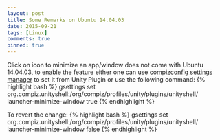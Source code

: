 ```yaml
---
layout: post
title: Some Remarks on Ubuntu 14.04.03
date: 2015-09-21
tags: [Linux]
comments: true
pinned: true
---
```


Click on icon to minimize an app/window does not come with Ubuntu 14.04.03, to enable the feature either one can use [compizconfig settings manager][1] to set it from Unity Plugin or use the following command:
{% highlight bash %}
gsettings set org.compiz.unityshell:/org/compiz/profiles/unity/plugins/unityshell/ launcher-minimize-window true
{% endhighlight %}

To revert the change:
{% highlight bash %}
gsettings set org.compiz.unityshell:/org/compiz/profiles/unity/plugins/unityshell/ launcher-minimize-window false
{% endhighlight %}

[1]: https://apps.ubuntu.com/cat/applications/compizconfig-settings-manager/

